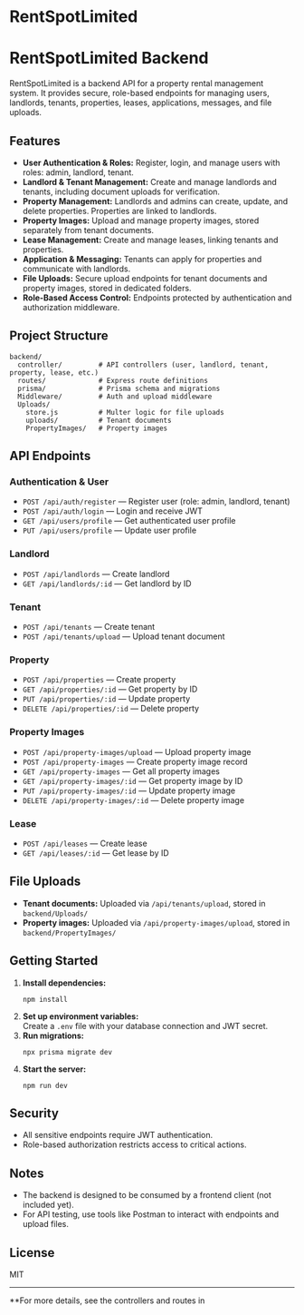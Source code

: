 ﻿# RentSpotLimited
# RentSpotLimited Backend

RentSpotLimited is a backend API for a property rental management system. It provides secure, role-based endpoints for managing users, landlords, tenants, properties, leases, applications, messages, and file uploads.

## Features

- **User Authentication & Roles:** Register, login, and manage users with roles: admin, landlord, tenant.
- **Landlord & Tenant Management:** Create and manage landlords and tenants, including document uploads for verification.
- **Property Management:** Landlords and admins can create, update, and delete properties. Properties are linked to landlords.
- **Property Images:** Upload and manage property images, stored separately from tenant documents.
- **Lease Management:** Create and manage leases, linking tenants and properties.
- **Application & Messaging:** Tenants can apply for properties and communicate with landlords.
- **File Uploads:** Secure upload endpoints for tenant documents and property images, stored in dedicated folders.
- **Role-Based Access Control:** Endpoints protected by authentication and authorization middleware.

## Project Structure

```
backend/
  controller/         # API controllers (user, landlord, tenant, property, lease, etc.)
  routes/             # Express route definitions
  prisma/             # Prisma schema and migrations
  Middleware/         # Auth and upload middleware
  Uploads/
    store.js          # Multer logic for file uploads
    uploads/          # Tenant documents
    PropertyImages/   # Property images
```

## API Endpoints

### Authentication & User
- `POST /api/auth/register` — Register user (role: admin, landlord, tenant)
- `POST /api/auth/login` — Login and receive JWT
- `GET /api/users/profile` — Get authenticated user profile
- `PUT /api/users/profile` — Update user profile

### Landlord
- `POST /api/landlords` — Create landlord
- `GET /api/landlords/:id` — Get landlord by ID

### Tenant
- `POST /api/tenants` — Create tenant
- `POST /api/tenants/upload` — Upload tenant document

### Property
- `POST /api/properties` — Create property
- `GET /api/properties/:id` — Get property by ID
- `PUT /api/properties/:id` — Update property
- `DELETE /api/properties/:id` — Delete property

### Property Images
- `POST /api/property-images/upload` — Upload property image
- `POST /api/property-images` — Create property image record
- `GET /api/property-images` — Get all property images
- `GET /api/property-images/:id` — Get property image by ID
- `PUT /api/property-images/:id` — Update property image
- `DELETE /api/property-images/:id` — Delete property image

### Lease
- `POST /api/leases` — Create lease
- `GET /api/leases/:id` — Get lease by ID

## File Uploads

- **Tenant documents:** Uploaded via `/api/tenants/upload`, stored in `backend/Uploads/`
- **Property images:** Uploaded via `/api/property-images/upload`, stored in `backend/PropertyImages/`

## Getting Started

1. **Install dependencies:**
   ```
   npm install
   ```
2. **Set up environment variables:**  
   Create a `.env` file with your database connection and JWT secret.
3. **Run migrations:**
   ```
   npx prisma migrate dev
   ```
4. **Start the server:**
   ```
   npm run dev
   ```

## Security

- All sensitive endpoints require JWT authentication.
- Role-based authorization restricts access to critical actions.

## Notes

- The backend is designed to be consumed by a frontend client (not included yet).
- For API testing, use tools like Postman to interact with endpoints and upload files.

## License

MIT

---


**For more details, see the controllers and routes in
